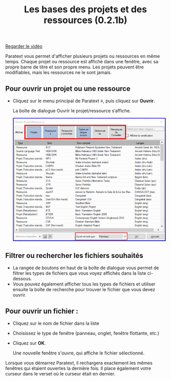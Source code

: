 ﻿---
title: Les bases des projets et des ressources (0.2.1b)
---
[Regarder le vidéo](https://vimeopro.com/lingtransoft/paratext9fr/video/411837591)

Paratext vous permet d'afficher plusieurs projets ou ressources en même temps. Chaque projet ou ressource est affiché dans une fenêtre, avec sa propre barre de titre et son propre menu. Les projets peuvent être modifiables, mais les ressources ne le sont jamais.

## Pour ouvrir un projet ou une ressource

-   Cliquez sur le menu principal de Paratext **≡**, puis cliquez sur **Ouvrir**.

    La boîte de dialogue Ouvrir le projet/ressource s’affiche.

    ![](../media/2c622aa954cab756ee81c28325afa447.png)

## Filtrer ou rechercher les fichiers souhaités

-   La rangée de boutons en haut de la boîte de dialogue vous permet de filtrer les types de fichiers que vous voyez affichés dans la liste ci-dessous.
-   Vous pouvez également afficher tous les types de fichiers et utiliser ensuite la boîte de recherche pour trouver le fichier que vous devez ouvrir.

## Pour ouvrir un fichier :

-   Cliquez sur le nom de fichier dans la liste
-   Choisissez le type de fenêtre (panneau, onglet, fenêtre flottante, etc.)
-   Cliquez sur **OK**.

    Une nouvelle fenêtre s'ouvre, qui affiche le fichier sélectionné.

Lorsque vous démarrez Paratext, il rechargera exactement les mêmes fenêtres qui étaient ouvertes la dernière fois. Il place également votre curseur dans le verset où le curseur était en dernier.
